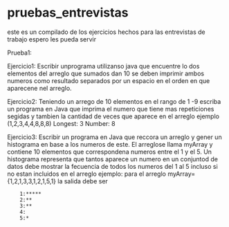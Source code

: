 # pruebas_entrevistas
este es un compilado de los ejercicios hechos para las entrevistas de trabajo 
espero les pueda servir
 
Prueba1:
  
Ejercicio1: 	Escribir unprograma utilizanso java que
		encuentre lo dos elementos del arreglo que sumados dan 10
		se deben imprimir ambos  numeros como resultado separados por un espacio
		en el orden en que aparecene nel arreglo.

Ejercicio2:	Teniendo un arrego de 10 elementos  en el rango de 1 -9  escriba un programa en Java
		que imprima el numero que tiene mas  repeticiones segidas y tambien la cantidad de
		veces que aparece en el arreglo
	        ejemplo (1,2,3,4,4,8,8,8)
	 	Longest: 3
		Number: 8	

Ejercicio3:	Escribir un programa en Java que reccora un arreglo y gener un histograma
		en base a los numeros de este. El arreglose llama myArray y contiene 10 elementos 
		que correspondena numeros entre el 1 y el 5.
 		Un histograma representa que tantos aparece un numero en un conjuntod de datos 
		debe mostrar la fecuencia de todos los numeros del 1 al 5 
		incluso si no estan incluidos en el arreglo 
		ejemplo: para el arreglo  myArray={1,2,1,3,3,1,2,1,5,1}
		la salida debe ser 

		1:*****
		2:**
		3:**
		4:
		5:*
